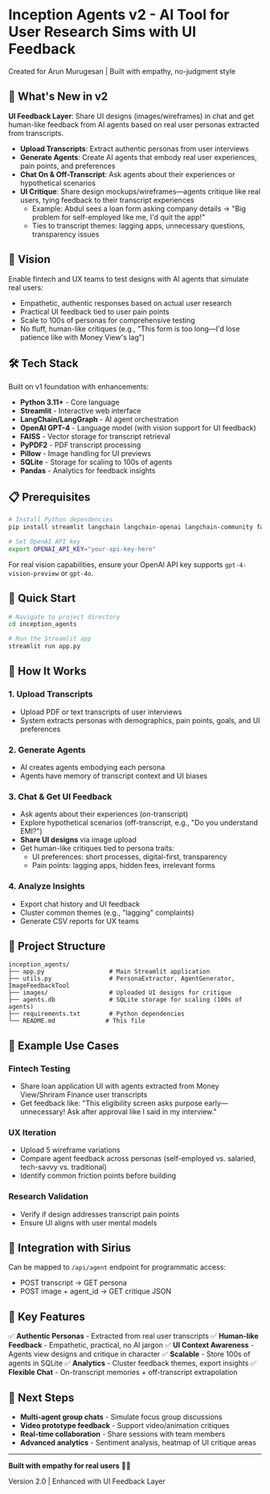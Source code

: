 # Inception Agents v2 - AI Tool for User Research Sims with UI Feedback

Created for Arun Murugesan | Built with empathy, no-judgment style

## 🚀 What's New in v2

**UI Feedback Layer**: Share UI designs (images/wireframes) in chat and get human-like feedback from AI agents based on real user personas extracted from transcripts.

- **Upload Transcripts**: Extract authentic personas from user interviews
- **Generate Agents**: Create AI agents that embody real user experiences, pain points, and preferences
- **Chat On & Off-Transcript**: Ask agents about their experiences or hypothetical scenarios
- **UI Critique**: Share design mockups/wireframes—agents critique like real users, tying feedback to their transcript experiences
  - Example: Abdul sees a loan form asking company details → "Big problem for self-employed like me, I'd quit the app!"
  - Ties to transcript themes: lagging apps, unnecessary questions, transparency issues

## 🎯 Vision

Enable fintech and UX teams to test designs with AI agents that simulate real users:
- Empathetic, authentic responses based on actual user research
- Practical UI feedback tied to user pain points
- Scale to 100s of personas for comprehensive testing
- No fluff, human-like critiques (e.g., "This form is too long—I'd lose patience like with Money View's lag")

## 🛠️ Tech Stack

Built on v1 foundation with enhancements:
- **Python 3.11+** - Core language
- **Streamlit** - Interactive web interface
- **LangChain/LangGraph** - AI agent orchestration
- **OpenAI GPT-4** - Language model (with vision support for UI feedback)
- **FAISS** - Vector storage for transcript retrieval
- **PyPDF2** - PDF transcript processing
- **Pillow** - Image handling for UI previews
- **SQLite** - Storage for scaling to 100s of agents
- **Pandas** - Analytics for feedback insights

## 📋 Prerequisites

```bash
# Install Python dependencies
pip install streamlit langchain langchain-openai langchain-community faiss-cpu pypdf2 pillow pandas openai

# Set OpenAI API key
export OPENAI_API_KEY="your-api-key-here"
```

For real vision capabilities, ensure your OpenAI API key supports `gpt-4-vision-preview` or `gpt-4o`.

## 🚀 Quick Start

```bash
# Navigate to project directory
cd inception_agents

# Run the Streamlit app
streamlit run app.py
```

## 📖 How It Works

### 1. Upload Transcripts
- Upload PDF or text transcripts of user interviews
- System extracts personas with demographics, pain points, goals, and UI preferences

### 2. Generate Agents
- AI creates agents embodying each persona
- Agents have memory of transcript context and UI biases

### 3. Chat & Get UI Feedback
- Ask agents about their experiences (on-transcript)
- Explore hypothetical scenarios (off-transcript, e.g., "Do you understand EMI?")
- **Share UI designs** via image upload
- Get human-like critiques tied to persona traits:
  - UI preferences: short processes, digital-first, transparency
  - Pain points: lagging apps, hidden fees, irrelevant forms

### 4. Analyze Insights
- Export chat history and UI feedback
- Cluster common themes (e.g., "lagging" complaints)
- Generate CSV reports for UX teams

## 📁 Project Structure

```
inception_agents/
├── app.py                  # Main Streamlit application
├── utils.py                # PersonaExtractor, AgentGenerator, ImageFeedbackTool
├── images/                 # Uploaded UI designs for critique
├── agents.db               # SQLite storage for scaling (100s of agents)
├── requirements.txt        # Python dependencies
└── README.md              # This file
```

## 🎨 Example Use Cases

### Fintech Testing
- Share loan application UI with agents extracted from Money View/Shriram Finance user transcripts
- Get feedback like: "This eligibility screen asks purpose early—unnecessary! Ask after approval like I said in my interview."

### UX Iteration
- Upload 5 wireframe variations
- Compare agent feedback across personas (self-employed vs. salaried, tech-savvy vs. traditional)
- Identify common friction points before building

### Research Validation
- Verify if design addresses transcript pain points
- Ensure UI aligns with user mental models

## 🔗 Integration with Sirius

Can be mapped to `/api/agent` endpoint for programmatic access:
- POST transcript → GET persona
- POST image + agent_id → GET critique JSON

## 🌟 Key Features

✅ **Authentic Personas** - Extracted from real user transcripts
✅ **Human-like Feedback** - Empathetic, practical, no AI jargon
✅ **UI Context Awareness** - Agents view designs and critique in character
✅ **Scalable** - Store 100s of agents in SQLite
✅ **Analytics** - Cluster feedback themes, export insights
✅ **Flexible Chat** - On-transcript memories + off-transcript extrapolation

## 🚦 Next Steps

- **Multi-agent group chats** - Simulate focus group discussions
- **Video prototype feedback** - Support video/animation critiques
- **Real-time collaboration** - Share sessions with team members
- **Advanced analytics** - Sentiment analysis, heatmap of UI critique areas

---

**Built with empathy for real users** 🧠💙

Version 2.0 | Enhanced with UI Feedback Layer
